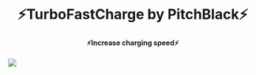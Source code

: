 <h1 align="center"><b> ⚡️TurboFastCharge by PitchBlack⚡️ </b></h1>
<h4 align="center"> ⚡️Increase charging speed⚡️
</h4>

<a href="https://t.me/cloudpitchblack"><img src="https://img.shields.io/badge/Join-Telegram%20Channel-red.svg?logo=Telegram"></a>
